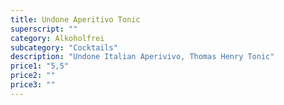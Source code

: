 ```yaml
---
title: Undone Aperitivo Tonic
superscript: ""
category: Alkoholfrei
subcategory: "Cocktails"
description: "Undone Italian Aperivivo, Thomas Henry Tonic"
price1: "5,5"
price2: ""
price3: ""
---
```

